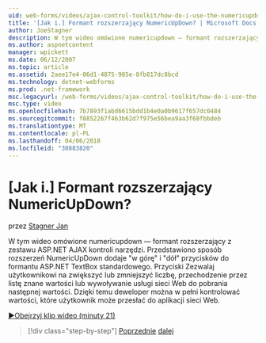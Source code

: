 ```yaml
---
uid: web-forms/videos/ajax-control-toolkit/how-do-i-use-the-numericupdown-extender-control
title: '[Jak i.] Formant rozszerzający NumericUpDown? | Microsoft Docs'
author: JoeStagner
description: W tym wideo omówione numericupdown — formant rozszerzający z zestawu ASP.NET AJAX kontroli narzędzi. Przedstawiono sposób rozszerzeń NumericUpDown dodaje "w górę" i "dół"...
ms.author: aspnetcontent
manager: wpickett
ms.date: 06/12/2007
ms.topic: article
ms.assetid: 2aee17e4-06d1-4875-985e-8fb817dc8bcd
ms.technology: dotnet-webforms
ms.prod: .net-framework
msc.legacyurl: /web-forms/videos/ajax-control-toolkit/how-do-i-use-the-numericupdown-extender-control
msc.type: video
ms.openlocfilehash: 7b7893f1abd6615bdd1b4e0a0b9617f657dc0484
ms.sourcegitcommit: f8852267f463b62d7f975e56bea9aa3f68fbbdeb
ms.translationtype: MT
ms.contentlocale: pl-PL
ms.lasthandoff: 04/06/2018
ms.locfileid: "30883820"
---
```

<a name="how-do-i-use-the-numericupdown-extender-control"></a>[Jak i.] Formant rozszerzający NumericUpDown?
====================
przez [Stagner Jan](https://github.com/JoeStagner)

W tym wideo omówione numericupdown — formant rozszerzający z zestawu ASP.NET AJAX kontroli narzędzi. Przedstawiono sposób rozszerzeń NumericUpDown dodaje "w górę" i "dół" przycisków do formantu ASP.NET TextBox standardowego. Przyciski Zezwalaj użytkownikowi na zwiększyć lub zmniejszyć liczbę, przechodzenie przez listę znane wartości lub wywoływanie usługi sieci Web do pobrania następnej wartości. Dzięki temu deweloper można w pełni kontrolować wartości, które użytkownik może przesłać do aplikacji sieci Web.

[&#9654;Obejrzyj klip wideo (minuty 21)](https://channel9.msdn.com/Blogs/ASP-NET-Site-Videos/how-do-i-use-the-numericupdown-extender-control)

> [!div class="step-by-step"]
> [Poprzednie](how-do-i-use-the-pagingbulletedlist-extender-control.md)
> [dalej](how-do-i-use-the-aspnet-ajax-validatorcallout-extender.md)
